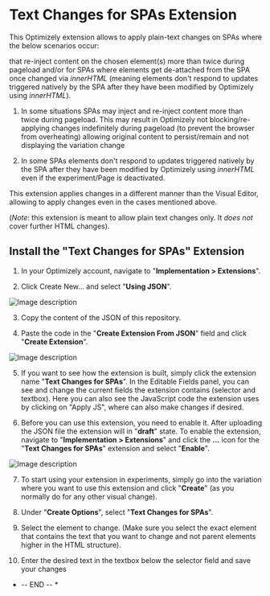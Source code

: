 # Text Changes for SPAs Extension

This Optimizely extension allows to apply plain-text changes on SPAs where the below scenarios occur: 

that re-inject content on the chosen element(s) more than twice during pageload and/or for SPAs where elements get de-attached from the SPA once changed via *innerHTML* (meaning elements don't respond to updates triggered natively by the SPA after they have been modified by Optimizely using *innerHTML*).

1) In some situations SPAs may inject and re-inject content more than twice during pageload. This may result in Optimizely not blocking/re-applying changes indefinitely during pageload (to prevent the browser from overheating) allowing original content to persist/remain and not displaying the variation change

2) In some SPAs elements don't respond to updates triggered natively by the SPA after they have been modified by Optimizely using *innerHTML* even if the experiment/Page is deactivated.

This extension applies changes in a different manner than the Visual Editor, allowing to apply changes even in the cases mentioned above.

(*Note*: this extension is meant to allow plain text changes only. It *does not* cover further HTML changes).


## Install the "Text Changes for SPAs" Extension

1. In your Optimizely account, navigate to "**Implementation > Extensions**".

2. Click Create New... and select "**Using JSON**".

![Image description](link-to-image)

3. Copy the content of the JSON of this repository.

4. Paste the code in the "**Create Extension From JSON**" field and click "**Create Extension**".

![Image description](link-to-image)

5. If you want to see how the extension is built, simply click the extension name "**Text Changes for SPAs**". In the Editable Fields panel, you can see and change the current fields the extension contains (selector and textbox). Here you can also see the JavaScript code the extension uses by clicking on "Apply JS", where can also make changes if desired.

6. Before you can use this extension, you need to enable it. After uploading the JSON file the extension will in "**draft**" state. To enable the extension, navigate to "**Implementation > Extensions**" and click the **...** icon for the "**Text Changes for SPAs**" extension and select "**Enable**".

![Image description](link-to-image)

7. To start using your extension in experiments, simply go into the variation where you want to use this extension and click "**Create**" (as you normally do for any other visual change).

8. Under "**Create Options**", select "**Text Changes for SPAs**".

9. Select the element to change. (Make sure you select the exact element that contains the text that you want to change and not parent elements higher in the HTML structure).

10. Enter the desired text in the textbox below the selector field and save your changes


* -- END -- *
